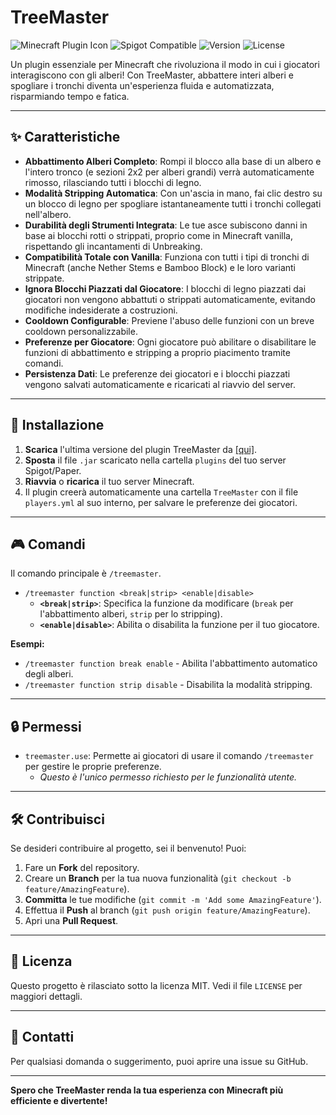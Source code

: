 # TreeMaster

![Minecraft Plugin Icon](https://img.shields.io/badge/Minecraft-Plugin-brightgreen)
![Spigot Compatible](https://img.shields.io/badge/Spigot-Compatible-orange)
![Version](https://img.shields.io/badge/Version-1.0.0-blue)
![License](https://img.shields.io/github/license/Gabry-Dev/TreeMaster?color=red)

Un plugin essenziale per Minecraft che rivoluziona il modo in cui i giocatori interagiscono con gli alberi! Con TreeMaster, abbattere interi alberi e spogliare i tronchi diventa un'esperienza fluida e automatizzata, risparmiando tempo e fatica.

---

## ✨ Caratteristiche

* **Abbattimento Alberi Completo**: Rompi il blocco alla base di un albero e l'intero tronco (e sezioni 2x2 per alberi grandi) verrà automaticamente rimosso, rilasciando tutti i blocchi di legno.
* **Modalità Stripping Automatica**: Con un'ascia in mano, fai clic destro su un blocco di legno per spogliare istantaneamente tutti i tronchi collegati nell'albero.
* **Durabilità degli Strumenti Integrata**: Le tue asce subiscono danni in base ai blocchi rotti o strippati, proprio come in Minecraft vanilla, rispettando gli incantamenti di Unbreaking.
* **Compatibilità Totale con Vanilla**: Funziona con tutti i tipi di tronchi di Minecraft (anche Nether Stems e Bamboo Block) e le loro varianti strippate.
* **Ignora Blocchi Piazzati dal Giocatore**: I blocchi di legno piazzati dai giocatori non vengono abbattuti o strippati automaticamente, evitando modifiche indesiderate a costruzioni.
* **Cooldown Configurable**: Previene l'abuso delle funzioni con un breve cooldown personalizzabile.
* **Preferenze per Giocatore**: Ogni giocatore può abilitare o disabilitare le funzioni di abbattimento e stripping a proprio piacimento tramite comandi.
* **Persistenza Dati**: Le preferenze dei giocatori e i blocchi piazzati vengono salvati automaticamente e ricaricati al riavvio del server.

---

## 🚀 Installazione

1.  **Scarica** l'ultima versione del plugin TreeMaster da [[qui]](https://www.spigotmc.org/resources/treemaster.125930/).
2.  **Sposta** il file `.jar` scaricato nella cartella `plugins` del tuo server Spigot/Paper.
3.  **Riavvia** o **ricarica** il tuo server Minecraft.
4.  Il plugin creerà automaticamente una cartella `TreeMaster` con il file `players.yml` al suo interno, per salvare le preferenze dei giocatori.

---

## 🎮 Comandi

Il comando principale è `/treemaster`.

* `/treemaster function <break|strip> <enable|disable>`
    * **`<break|strip>`**: Specifica la funzione da modificare (`break` per l'abbattimento alberi, `strip` per lo stripping).
    * **`<enable|disable>`**: Abilita o disabilita la funzione per il tuo giocatore.

**Esempi:**
* `/treemaster function break enable` - Abilita l'abbattimento automatico degli alberi.
* `/treemaster function strip disable` - Disabilita la modalità stripping.

---

## 🔒 Permessi

* `treemaster.use`: Permette ai giocatori di usare il comando `/treemaster` per gestire le proprie preferenze.
    * *Questo è l'unico permesso richiesto per le funzionalità utente.*

---

## 🛠️ Contribuisci

Se desideri contribuire al progetto, sei il benvenuto! Puoi:

1.  Fare un **Fork** del repository.
2.  Creare un **Branch** per la tua nuova funzionalità (`git checkout -b feature/AmazingFeature`).
3.  **Committa** le tue modifiche (`git commit -m 'Add some AmazingFeature'`).
4.  Effettua il **Push** al branch (`git push origin feature/AmazingFeature`).
5.  Apri una **Pull Request**.

---

## 📄 Licenza

Questo progetto è rilasciato sotto la licenza MIT. Vedi il file `LICENSE` per maggiori dettagli.

---

## 📧 Contatti

Per qualsiasi domanda o suggerimento, puoi aprire una issue su GitHub.

---

**Spero che TreeMaster renda la tua esperienza con Minecraft più efficiente e divertente!**
